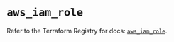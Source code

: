 # `aws_iam_role`

Refer to the Terraform Registry for docs: [`aws_iam_role`](https://registry.terraform.io/providers/hashicorp/aws/6.11.0/docs/resources/iam_role).
